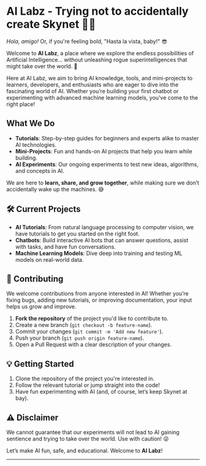 # AI Labz - Trying not to accidentally create Skynet 🤖💥

*Hola, amigo!* Or, if you're feeling bold, "Hasta la vista, baby!" 😎

Welcome to **AI Labz**, a place where we explore the endless possibilities of Artificial Intelligence... without unleashing rogue superintelligences that might take over the world. 🚀

Here at AI Labz, we aim to bring AI knowledge, tools, and mini-projects to learners, developers, and enthusiasts who are eager to dive into the fascinating world of AI. Whether you’re building your first chatbot or experimenting with advanced machine learning models, you’ve come to the right place!

## What We Do

- **Tutorials**: Step-by-step guides for beginners and experts alike to master AI technologies.
- **Mini-Projects**: Fun and hands-on AI projects that help you learn while building.
- **AI Experiments**: Our ongoing experiments to test new ideas, algorithms, and concepts in AI.

We are here to **learn, share, and grow together**, while making sure we don’t accidentally wake up the machines. 😅

## 🛠️ Current Projects

- **AI Tutorials**: From natural language processing to computer vision, we have tutorials to get you started on the right foot.
- **Chatbots**: Build interactive AI bots that can answer questions, assist with tasks, and have fun conversations.
- **Machine Learning Models**: Dive deep into training and testing ML models on real-world data.

## 🤖 Contributing

We welcome contributions from anyone interested in AI! Whether you’re fixing bugs, adding new tutorials, or improving documentation, your input helps us grow and improve.

1. **Fork the repository** of the project you'd like to contribute to.
2. Create a new branch (`git checkout -b feature-name`).
3. Commit your changes (`git commit -m 'Add new feature'`).
4. Push your branch (`git push origin feature-name`).
5. Open a Pull Request with a clear description of your changes.

## 💡 Getting Started

1. Clone the repository of the project you're interested in.
2. Follow the relevant tutorial or jump straight into the code!
3. Have fun experimenting with AI (and, of course, let’s keep Skynet at bay).

## ⚠️ Disclaimer

We cannot guarantee that our experiments will not lead to AI gaining sentience and trying to take over the world. Use with caution! 😜


Let’s make AI fun, safe, and educational. Welcome to **AI Labz**!

---

